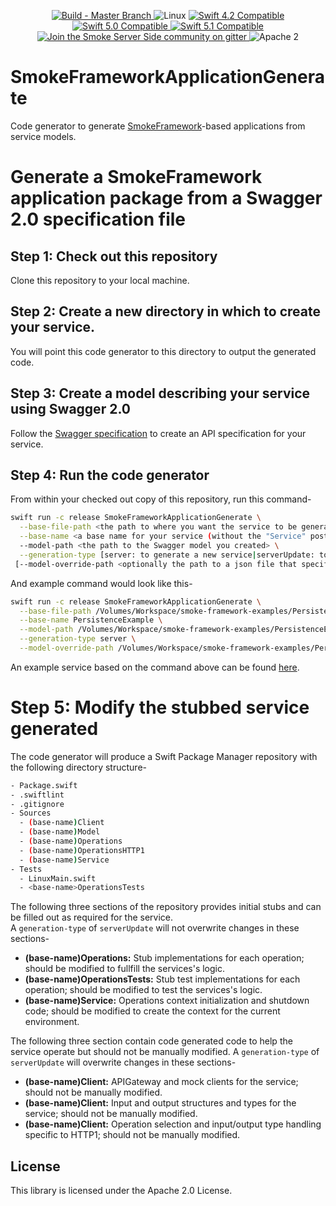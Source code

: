 <p align="center">
<a href="https://travis-ci.com/amzn/smoke-framework-application-generate">
<img src="https://travis-ci.com/amzn/smoke-framework-application-generate.svg?branch=master" alt="Build - Master Branch">
</a>
<img src="https://img.shields.io/badge/os-linux-green.svg?style=flat" alt="Linux">
<a href="http://swift.org">
<img src="https://img.shields.io/badge/swift-4.2-orange.svg?style=flat" alt="Swift 4.2 Compatible">
</a>
<a href="http://swift.org">
<img src="https://img.shields.io/badge/swift-5.0-orange.svg?style=flat" alt="Swift 5.0 Compatible">
</a>
<a href="http://swift.org">
<img src="https://img.shields.io/badge/swift-5.1-orange.svg?style=flat" alt="Swift 5.1 Compatible">
</a>
<a href="https://gitter.im/SmokeServerSide">
<img src="https://img.shields.io/badge/chat-on%20gitter-ee115e.svg?style=flat" alt="Join the Smoke Server Side community on gitter">
</a>
<img src="https://img.shields.io/badge/license-Apache2-blue.svg?style=flat" alt="Apache 2">
</p>

# SmokeFrameworkApplicationGenerate

Code generator to generate [SmokeFramework](https://github.com/amzn/smoke-framework)-based applications from service models.

# Generate a SmokeFramework application package from a Swagger 2.0 specification file

## Step 1: Check out this repository

Clone this repository to your local machine.

## Step 2: Create a new directory in which to create your service.

You will point this code generator to this directory to output the generated code.

## Step 3: Create a model describing your service using Swagger 2.0

Follow the [Swagger specification](https://swagger.io/docs/specification/2-0/basic-structure/) to create an API specification for your service.

## Step 4: Run the code generator

From within your checked out copy of this repository, run this command-

```bash
swift run -c release SmokeFrameworkApplicationGenerate \
  --base-file-path <the path to where you want the service to be generated> \
  --base-name <a base name for your service (without the "Service" postfix)> \
  --model-path <the path to the Swagger model you created> \
  --generation-type [server: to generate a new service|serverUpdate: to preserve changes to existing operation handlers]
 [--model-override-path <optionally the path to a json file that specifies various overrides to the model>]
```

And example command would look like this-

```bash
swift run -c release SmokeFrameworkApplicationGenerate \
  --base-file-path /Volumes/Workspace/smoke-framework-examples/PersistenceExampleService \
  --base-name PersistenceExample \
  --model-path /Volumes/Workspace/smoke-framework-examples/PersistenceExampleService/Swagger.yaml \
  --generation-type server \
  --model-override-path /Volumes/Workspace/smoke-framework-examples/PersistenceExampleService/modelOverride.json
```

An example service based on the command above can be found [here](https://github.com/amzn/smoke-framework-examples/tree/master/PersistenceExampleService).

# Step 5: Modify the stubbed service generated

The code generator will produce a Swift Package Manager repository with the following directory structure-

```bash
- Package.swift
- .swiftlint
- .gitignore
- Sources
  - (base-name)Client
  - (base-name)Model
  - (base-name)Operations
  - (base-name)OperationsHTTP1
  - (base-name)Service
- Tests
  - LinuxMain.swift      
  - <base-name>OperationsTests
```

The following three sections of the repository provides initial stubs and can be filled out as required for the service.  
A `generation-type` of `serverUpdate` will not overwrite changes in these sections-

* **(base-name)Operations:** Stub implementations for each operation; should be modified to fullfill the services's logic.
* **(base-name)OperationsTests:** Stub test implementations for each operation; should be modified to test the services's logic.
* **(base-name)Service:** Operations context initialization and shutdown code; should be modified to create the context for the current environment.

The following three section contain code generated code to help the service operate but should not be manually modified. 
A `generation-type` of `serverUpdate` will overwrite changes in these sections-

* **(base-name)Client:** APIGateway and mock clients for the service; should not be manually modified.
* **(base-name)Client:** Input and output structures and types for the service; should not be manually modified.
* **(base-name)Client:** Operation selection and input/output type handling specific to HTTP1; should not be manually modified.

## License

This library is licensed under the Apache 2.0 License.

